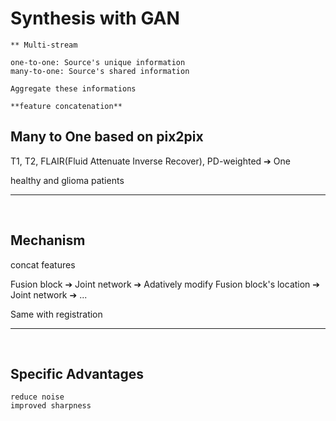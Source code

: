 # Synthesis with GAN

```
** Multi-stream

one-to-one: Source's unique information
many-to-one: Source's shared information

Aggregate these informations

**feature concatenation**
```

## Many to One based on pix2pix

T1, T2, FLAIR(Fluid Attenuate Inverse Recover), PD-weighted ➔ One

healthy and glioma patients

---

<br>

## Mechanism

concat features

Fusion block ➔ Joint network ➔ Adatively modify Fusion block's location ➔ Joint network ➔ ...

Same with registration

---

<br>

## Specific Advantages

```
reduce noise
improved sharpness
```
